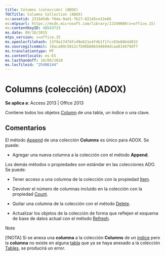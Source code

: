 ```yaml
---
title: Columns (colección) (ADOX)
TOCTitle: Columns Collection (ADOX)
ms:assetid: 231645db-70da-9ad1-fb27-02145ce32e66
ms:mtpsurl: https://msdn.microsoft.com/library/JJ249008(v=office.15)
ms:contentKeyID: 48543723
ms.date: 09/18/2015
mtps_version: v=office.15
ms.openlocfilehash: 13f9a17d7dfcd9e621e4f4b1f1fcc03e88b4d832
ms.sourcegitcommit: 19aca09c5812cfb98b68b5d4604dcaa814479df7
ms.translationtype: MT
ms.contentlocale: es-ES
ms.lasthandoff: 10/09/2018
ms.locfileid: "25486144"
---
```

# <a name="columns-collection-adox"></a>Columns (colección) (ADOX)


**Se aplica a**: Access 2013 | Office 2013

Contiene todos los objetos [Column](column-object-adox.md) de una tabla, un índice o una clave.

## <a name="remarks"></a>Comentarios

El método [Append](append-method-adox-columns.md) de una colección **Columns** es único para ADOX. Se puede:

  - Agregar una nueva columna a la colección con el método **Append**.

Los demás métodos o propiedades son estándar en las colecciones ADO. Se puede:

  - Tener acceso a una columna de la colección con la propiedad [Item](item-property-ado.md).

  - Devolver el número de columnas incluido en la colección con la propiedad [Count](count-property-ado.md).

  - Quitar una columna de la colección con el método [Delete](delete-method-adox-collections.md).

  - Actualizar los objetos de la colección de forma que reflejen el esquema de base de datos actual con el método [Refresh](refresh-method-ado.md).


> [!NOTE]
> <P>[!NOTA] Si se anexa una <STRONG>columna</STRONG> a la colección <STRONG>Columns</STRONG> de un <A href="index-object-adox.md">índice</A> pero la <STRONG>columna</STRONG> no existe en alguna <A href="table-object-adox.md">tabla</A> que ya se haya anexado a la colección <A href="tables-collection-adox.md">Tables</A>, se producirá un error.</P>


